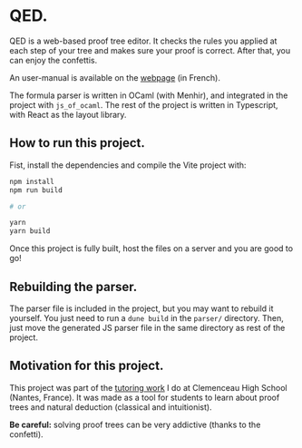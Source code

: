 # QED.

QED is a web-based proof tree editor. It checks the rules you applied at each step of your tree and makes sure your proof is correct.
After that, you can enjoy the confettis.

An user-manual is available on the [webpage](http://167.99.84.84/soutien/qed/) (in French).

The formula parser is written in OCaml (with Menhir), and integrated in the project with `js_of_ocaml`.
The rest of the project is written in Typescript, with React as the layout library.

## How to run this project.

Fist, install the dependencies and compile the Vite project with:

```bash
npm install
npm run build

# or

yarn
yarn build
```

Once this project is fully built, host the files on a server and you are good to go!

## Rebuilding the parser.

The parser file is included in the project, but you may want to rebuild it yourself.
You just need to run a `dune build` in the `parser/` directory.
Then, just move the generated JS parser file in the same directory as rest of the project.

## Motivation for this project.

This project was part of the [tutoring work](http://167.99.84.84/soutien/) I do at Clemenceau High School (Nantes, France).
It was made as a tool for students to learn about proof trees and natural deduction (classical and intuitionist).

**Be careful:** solving proof trees can be very addictive (thanks to the confetti). 
